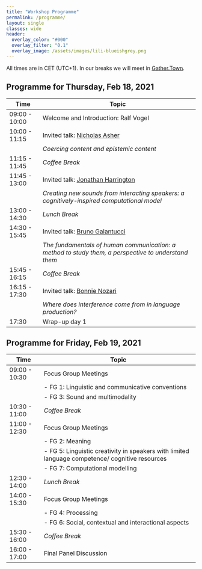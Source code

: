 ```yaml
---
title: "Workshop Programme"
permalink: /programme/
layout: single
classes: wide
header:
  overlay_color: "#000"
  overlay_filter: "0.1"
  overlay_image: /assets/images/lili-blueishgrey.png
---
```


All times are in CET (UTC+1). In our breaks we will meet in [Gather.Town](https://gather.town/app/BJiEyJSbv3zsAOdF/creativity2021).


## Programme for Thursday, Feb 18, 2021

| Time          | Topic                                |
| ------------- | ------------------------------------ |
| 09:00 - 10:00 | Welcome and Introduction: Ralf Vogel |
| 10:00 - 11:15 | Invited talk: [Nicholas Asher](https://www.irit.fr/~Nicholas.Asher/)          |
|               | _Coercing content and epistemic content_ |
| 11:15 - 11:45 | _Coffee Break_ |
| 11:45 - 13:00 | Invited talk: [Jonathan Harrington](https://www.phonetik.uni-muenchen.de/personen/professoren/harrington_jonathan/index.html) |
|               | _Creating new sounds from interacting speakers: a cognitively-inspired computational model_ |
| 13:00 - 14:30 | _Lunch Break_  |
| 14:30 - 15:45 | Invited talk: [Bruno Galantucci](https://sites.google.com/site/brunogalantucci/home)       |
|               | _The fundamentals of human communication: a method to study them, a perspective to understand them_ |
| 15:45 - 16:15 | _Coffee Break_ |
| 16:15 - 17:30 | Invited talk:  [Bonnie Nozari](https://www.cmu.edu/dietrich/psychology/people/core-training-faculty/n-bonnie-nozari.html)          |
|               | _Where does interference come from in language production?_ |
| 17:30         | Wrap-up day 1                        |



## Programme for Friday, Feb 19, 2021

| Time          | Topic                                |
| ------------- | ------------------------------------ |
| 09:00 - 10:30 | Focus Group Meetings                 |
|               | - FG 1: Linguistic and communicative conventions |
|               | - FG 3: Sound and multimodality |
| 10:30 - 11:00 | _Coffee Break_ |
| 11:00 - 12:30 | Focus Group Meetings                 |
|               | - FG 2: Meaning |
|               | - FG 5: Linguistic creativity in speakers with limited language competence/ cognitive resources |
|               | - FG 7: Computational modelling |
| 12:30 - 14:00 | _Lunch Break_  |
| 14:00 - 15:30 | Focus Group Meetings                 |
|               | - FG 4: Processing   |
|               | - FG 6: Social, contextual and interactional aspects |
| 15:30 - 16:00 | _Coffee Break_ |
| 16:00 - 17:00 | Final Panel Discussion |

